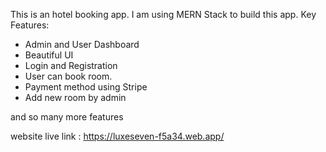 This is an hotel booking app. I am using MERN Stack to build this app.
Key Features: 

* Admin and User Dashboard
* Beautiful UI
* Login and Registration
* User can book room.
* Payment method using Stripe
* Add new room by admin

and so many more features

website live link : https://luxeseven-f5a34.web.app/